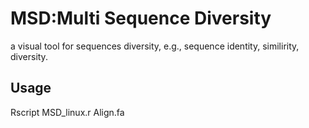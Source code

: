 # MSD:Multi Sequence Diversity
a visual  tool for sequences diversity, e.g., sequence identity, similirity,  diversity.

## Usage
Rscript  MSD_linux.r Align.fa
